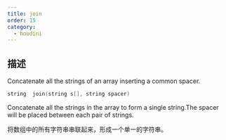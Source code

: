 ```yaml
---
title: join
order: 15
category:
  - houdini
---
```

    
## 描述

Concatenate all the strings of an array inserting a common spacer.

```c
string  join(string s[], string spacer)
```

Concatenate all the strings in the array to form a single string.The spacer
will be placed between each pair of strings.

将数组中的所有字符串串联起来，形成一个单一的字符串。

